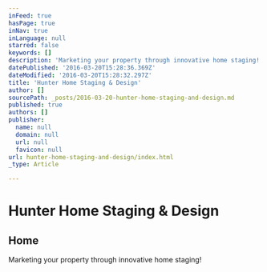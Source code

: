 ```yaml
---
inFeed: true
hasPage: true
inNav: true
inLanguage: null
starred: false
keywords: []
description: 'Marketing your property through innovative home staging!'
datePublished: '2016-03-20T15:28:36.369Z'
dateModified: '2016-03-20T15:28:32.297Z'
title: 'Hunter Home Staging & Design'
author: []
sourcePath: _posts/2016-03-20-hunter-home-staging-and-design.md
published: true
authors: []
publisher:
  name: null
  domain: null
  url: null
  favicon: null
url: hunter-home-staging-and-design/index.html
_type: Article

---
```

# Hunter Home Staging & Design

## Home

Marketing your property through innovative home staging!